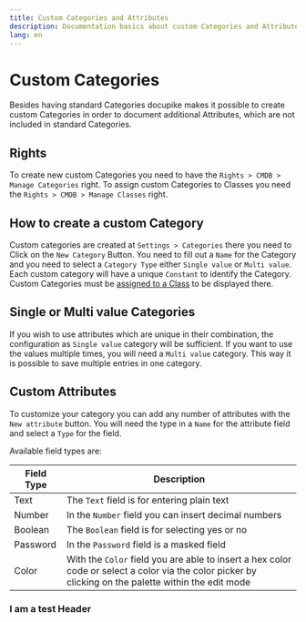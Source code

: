 ```yaml
---
title: Custom Categories and Attributes
description: Documentation basics about custom Categories and Attributes
lang: en
---
```


# Custom Categories

Besides having standard Categories docupike makes it possible to create custom Categories in order to document additional Attributes, which are not included in standard Categories.

## Rights

To create new custom Categories you need to have the `Rights > CMDB > Manage Categories` right.
To assign custom Categories to Classes you need the `Rights > CMDB > Manage Classes` right.

## How to create a custom Category

Custom categories are created at `Settings > Categories` there you need to Click on the `New Category` Button. You need to fill out a `Name` for the Category and you need to select a `Category Type` either `Single value` or `Multi value`.
Each custom category will have a unique `Constant` to identify the Category.
Custom Categories must be [assigned to a Class](../user/basics/classes.md) to be displayed there.

## Single or Multi value Categories

If you wish to use attributes which are unique in their combination, the configuration as `Single value` category will be sufficient.
If you want to use the values multiple times, you will need a `Multi value` category. This way it is possible to save multiple entries in one category.

## Custom Attributes

To customize your category you can add any number of attributes with the `New attribute` button. You will need the type in a `Name` for the attribute field and select a `Type` for the field.

Available field types are:

| Field Type  | Description |
| --- | --- |
| Text | The `Text` field is for entering plain text |
| Number | In the `Number` field you can insert decimal numbers |
| Boolean | The `Boolean` field is for selecting yes or no |
| Password | In the `Password` field is a masked field |
| Color | With the `Color` field you are able to insert a hex color code or select a color via the color picker by clicking on the palette within the edit mode |

### I am a test Header
